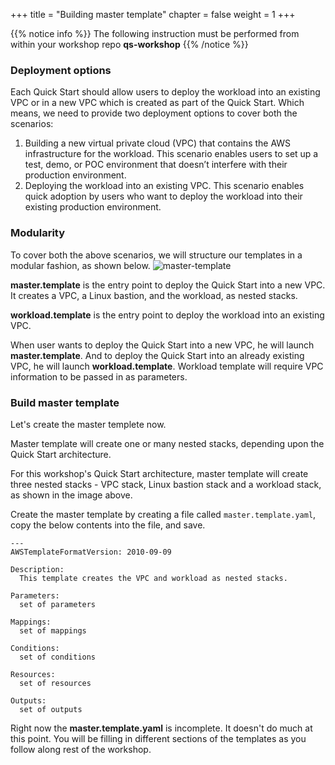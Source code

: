 +++
title = "Building master template"
chapter = false
weight = 1
+++

{{% notice info %}}
The following instruction must be performed from within your workshop repo **qs-workshop**
{{% /notice %}}

### Deployment options
Each Quick Start should allow users to deploy the workload into an existing VPC or in a new VPC which is created as part of the Quick Start.
Which means, we need to provide two deployment options to cover both the scenarios:

1. Building a new virtual private cloud (VPC) that contains the AWS infrastructure for the workload. This scenario enables users to set up a test, demo, or POC environment that doesn’t interfere with their production environment.
2. Deploying the workload into an existing VPC. This scenario enables quick adoption by users who want to deploy the workload into their existing production environment.

### Modularity

To cover both the above scenarios, we will structure our templates in a modular fashion, as shown below.
![master-template](/images/master-template.png?width=40%&height=40%)

**master.template** is the entry point to deploy the Quick Start into a new VPC. It creates a VPC, a Linux bastion, and the workload, as nested stacks.

**workload.template** is the entry point to deploy the workload into an existing VPC.

When user wants to deploy the Quick Start into a new VPC, he will launch **master.template**. And to deploy the Quick Start into an already existing VPC, he will launch **workload.template**. Workload template will require VPC information to be passed in as parameters.

### Build master template
Let's create the master templete now.

Master template will create one or many nested stacks, depending upon the Quick Start architecture. 

For this workshop's Quick Start architecture, master template will create three nested stacks - VPC stack, Linux bastion stack and a workload stack, as shown in the image above.

Create the master template by creating a file called `master.template.yaml`, copy the below contents into the file, and save.

```
---
AWSTemplateFormatVersion: 2010-09-09

Description:
  This template creates the VPC and workload as nested stacks.

Parameters:
  set of parameters

Mappings:
  set of mappings

Conditions:
  set of conditions

Resources:
  set of resources

Outputs:
  set of outputs
```

Right now the **master.template.yaml** is incomplete. It doesn't do much at this point. You will be filling in different sections of the templates as you follow along rest of the workshop.